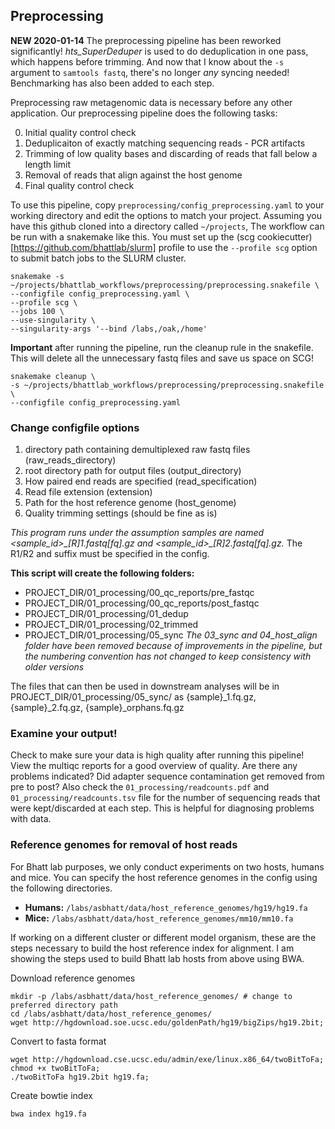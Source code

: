 ## Preprocessing
**NEW 2020-01-14**
The preprocessing pipeline has been reworked significantly! _hts\_SuperDeduper_ is used to do deduplication in one pass, which happens before trimming. And now that I know about the `-s` argument to `samtools fastq`, there's no longer _any_ syncing needed! Benchmarking has also been added to each step.

Preprocessing raw metagenomic data is necessary before any other application. Our preprocessing pipeline does the following tasks:

 0. Initial quality control check 
 1. Deduplicaiton of exactly matching sequencing reads - PCR artifacts
 2. Trimming of low quality bases and discarding of reads that fall below a length limit
 3. Removal of reads that align against the host genome
 4. Final quality control check

To use this pipeline, copy `preprocessing/config_preprocessing.yaml` to your working directory and edit the options to match your project. Assuming you have this github cloned into a directory called `~/projects`, The workflow can be run with a snakemake like this. You must set up the (scg cookiecutter)[https://github.com/bhattlab/slurm] profile to use the `--profile scg` option to submit batch jobs to the SLURM cluster. 
```
snakemake -s ~/projects/bhattlab_workflows/preprocessing/preprocessing.snakefile \
--configfile config_preprocessing.yaml \
--profile scg \
--jobs 100 \
--use-singularity \
--singularity-args '--bind /labs,/oak,/home'
```
**Important** after running the pipeline, run the cleanup rule in the snakefile. This will delete all the unnecessary fastq files and save us space on SCG! 
```
snakemake cleanup \
-s ~/projects/bhattlab_workflows/preprocessing/preprocessing.snakefile \
--configfile config_preprocessing.yaml

```

### Change configfile options
1. directory path containing demultiplexed raw fastq files (raw_reads_directory)
2. root directory path for output files (output_directory)
3. How paired end reads are specified (read_specification)
4. Read file extension (extension)
5. Path for the host reference genome (host_genome)
6. Quality trimming settings (should be fine as is)


*This program runs under the assumption samples are named <sample_id>\_[R]1.fastq[fq].gz and <sample_id>\_[R]2.fastq[fq].gz.* The R1/R2 and suffix must be specified in the config.

**This script will create the following folders:**
- PROJECT_DIR/01_processing/00_qc_reports/pre_fastqc
- PROJECT_DIR/01_processing/00_qc_reports/post_fastqc
- PROJECT_DIR/01_processing/01_dedup
- PROJECT_DIR/01_processing/02_trimmed
- PROJECT_DIR/01_processing/05_sync
_The 03_sync and 04_host_align folder have been removed because of improvements in the pipeline, but the numbering convention has not changed to keep consistency with older versions_ 

The files that can then be used in downstream analyses will be in PROJECT_DIR/01_processing/05_sync/ as {sample}\_1.fq.gz, {sample}\_2.fq.gz, {sample}\_orphans.fq.gz

### Examine your output!
Check to make sure your data is high quality after running this pipeline! View the multiqc reports for a good overview of quality. Are there any problems indicated? Did adapter sequence contamination get removed from pre to post? Also check the `01_processing/readcounts.pdf` and `01_processing/readcounts.tsv` file for the number of sequencing reads that were kept/discarded at each step. This is helpful for diagnosing problems with data.

### Reference genomes for removal of host reads
For Bhatt lab purposes, we only conduct experiments on two hosts, humans and mice. You can specify the host reference genomes in the config using the following directories.
- **Humans:**
``` /labs/asbhatt/data/host_reference_genomes/hg19/hg19.fa ```
- **Mice:**
``` /labs/asbhatt/data/host_reference_genomes/mm10/mm10.fa ```

If working on a different cluster or different model organism, these are the steps necessary to build the host reference index for alignment. I am showing the steps used to build Bhatt lab hosts from above using BWA.

Download reference genomes
```
mkdir -p /labs/asbhatt/data/host_reference_genomes/ # change to preferred directory path
cd /labs/asbhatt/data/host_reference_genomes/
wget http://hgdownload.soe.ucsc.edu/goldenPath/hg19/bigZips/hg19.2bit;
```
Convert to fasta format
```
wget http://hgdownload.cse.ucsc.edu/admin/exe/linux.x86_64/twoBitToFa;
chmod +x twoBitToFa;
./twoBitToFa hg19.2bit hg19.fa;
```
Create bowtie index
```
bwa index hg19.fa
```
